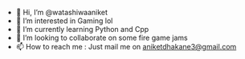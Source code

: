 - 👋 Hi, I’m @watashiwaaniket
- 👀 I’m interested in Gaming lol
- 🌱 I’m currently learning Python and Cpp
- 💞️ I’m looking to collaborate on some fire game jams
- 📫 How to reach me : Just mail me on aniketdhakane3@gmail.com


